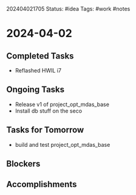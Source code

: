 202404021705
Status: #idea
Tags: #work #notes 

# 2024-04-02

## Completed Tasks
- Reflashed HWIL i7

## Ongoing Tasks
- Release v1 of project_opt_mdas_base
- Install db stuff on the seco

## Tasks for Tomorrow
- build and test project_opt_mdas_base

## Blockers

## Accomplishments

